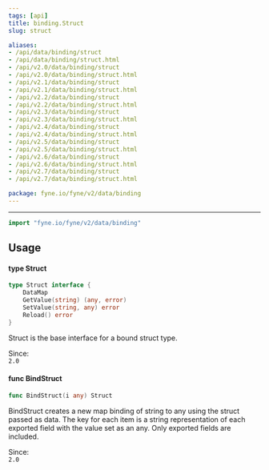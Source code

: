 ```yaml
---
tags: [api]
title: binding.Struct
slug: struct

aliases:
- /api/data/binding/struct
- /api/data/binding/struct.html
- /api/v2.0/data/binding/struct
- /api/v2.0/data/binding/struct.html
- /api/v2.1/data/binding/struct
- /api/v2.1/data/binding/struct.html
- /api/v2.2/data/binding/struct
- /api/v2.2/data/binding/struct.html
- /api/v2.3/data/binding/struct
- /api/v2.3/data/binding/struct.html
- /api/v2.4/data/binding/struct
- /api/v2.4/data/binding/struct.html
- /api/v2.5/data/binding/struct
- /api/v2.5/data/binding/struct.html
- /api/v2.6/data/binding/struct
- /api/v2.6/data/binding/struct.html
- /api/v2.7/data/binding/struct
- /api/v2.7/data/binding/struct.html

package: fyne.io/fyne/v2/data/binding
---
```



---
```go
import "fyne.io/fyne/v2/data/binding"
```

## Usage

#### type Struct

```go
type Struct interface {
	DataMap
	GetValue(string) (any, error)
	SetValue(string, any) error
	Reload() error
}
```

Struct is the base interface for a bound struct type.


<div class="since">Since: <code>
2.0</code></div>

#### func  BindStruct

```go
func BindStruct(i any) Struct
```
BindStruct creates a new map binding of string to any using the struct passed as data. The key for each item is a string representation of each exported field with the value set as an any. Only exported fields are included.


<div class="since">Since: <code>
2.0</code></div>
